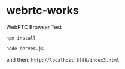 webrtc-works
============

WebRTC Browser Test

```
npm install

node server.js
```

and then: `http://localhost:8888/index3.html`
